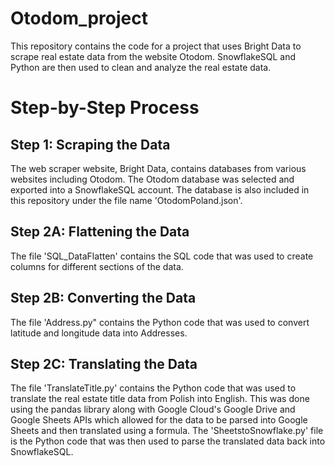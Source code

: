 # Otodom_project
This repository contains the code for a project that uses Bright Data to scrape real estate data from the website Otodom. SnowflakeSQL and Python are then used to clean and analyze the real estate data. 

# Step-by-Step Process 

## Step 1: Scraping the Data
The web scraper website, Bright Data, contains databases from various websites including Otodom. The Otodom database was selected and exported into a SnowflakeSQL account. The database is also included in this repository under the file name 'OtodomPoland.json'.

## Step 2A: Flattening the Data
The file 'SQL_DataFlatten' contains the SQL code that was used to create columns for different sections of the data.

## Step 2B: Converting the Data
The file 'Address.py" contains the Python code that was used to convert latitude and longitude data into Addresses.

## Step 2C: Translating the Data
The file 'TranslateTitle.py' contains the Python code that was used to translate the real estate title data from Polish into English. This was done using the pandas library along with Google Cloud's Google Drive and Google Sheets APIs which allowed for the data to be parsed into Google Sheets and then translated using a formula. The 'SheetstoSnowflake.py' file is the Python code that was then used to parse the translated data back into SnowflakeSQL. 
